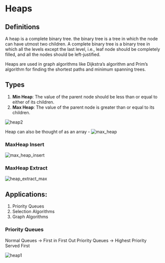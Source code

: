 # Heaps

## Definitions
A heap is a complete binary tree.
the binary tree is a tree in which the node can have utmost two children.
A complete binary tree is a binary tree in which all the levels except the last level, i.e., leaf node should be completely filled, and all the nodes should be left-justified.

Heaps are used in graph algorithms like Dijkstra’s algorithm and Prim’s algorithm for finding the shortest paths and minimum spanning trees.


## Types
1. **Min Heap**: The value of the parent node should be less than or equal to either of its children.
2. **Max Heap**: The value of the parent node is greater than or equal to its children.

![heap2](https://github.com/Mayank-CES/dev-hub/assets/83012558/f0ef308f-dbac-4896-a0ad-a5bebdeccd7a)


Heap can also be thought of as an array -
![max_heap](https://github.com/Mayank-CES/dev-hub/assets/83012558/77707e52-b8d0-4669-89d5-c388d0a2a876)

### MaxHeap Insert

![max_heap_insert](https://github.com/Mayank-CES/dev-hub/assets/83012558/75363c34-6938-4959-ac72-70110e0d2ff6)


### MaxHeap Extract

![heap_extract_max](https://github.com/Mayank-CES/dev-hub/assets/83012558/ff9b619e-da08-41f3-af85-b4e0afd69473)


## Applications: 
1. Priority Queues
2. Selection Algorithms
3. Graph Algorithms

### Priority Queues

Normal Queues   -> First in First Out
Priority Queues -> Highest Priority Served First

![heap1](https://github.com/Mayank-CES/dev-hub/assets/83012558/4b9377b7-a162-47a1-a500-18f81145d8ee)



